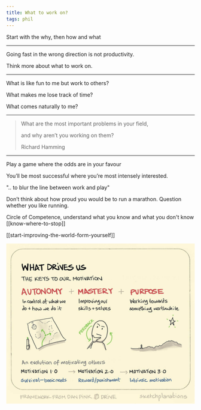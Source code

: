 ```yaml
---
title: What to work on?
tags: phil
---
```


Start with the why, then how and what 

---

Going fast in the wrong direction is not productivity. 

Think more about what to work on.

---

What is like fun to me but work to others?

What makes me lose track of time?

What comes naturally to me?

---

> What are the most important problems in your field,
> 
> and why aren’t you working on them?
> 
> Richard Hamming

---

Play a game where the odds are in your favour 

You’ll be most successful where you’re most intensely interested.

".. to blur the line between work and play"


Don’t think about how proud you would be to run a marathon. Question whether you like running.

Circle of Competence, understand what you know and what you don't know [[know-where-to-stop]]


[[start-improving-the-world-form-yourself]]

![](/static/img/what-drives-us.jpeg)
